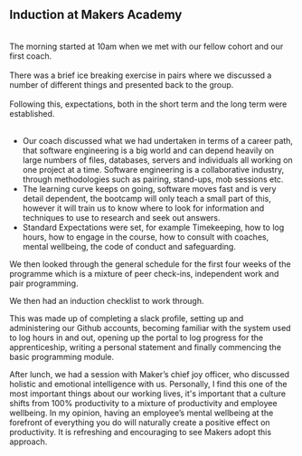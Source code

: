 <h2>Induction at Makers Academy</h2>
<br>
The morning started at 10am when we met with our fellow cohort and our first coach.<br>
<br>
There was a brief ice breaking exercise in pairs where we discussed a number of different things and presented back to the group.<br>
<br>
Following this, expectations, both in the short term and the long term were established.<br>
<br>
<ul>
<li>Our coach discussed what we had undertaken in terms of a career path, that software engineering is a big world and can depend heavily on large numbers of files, databases, servers and individuals all working on one project at a time. Software engineering is a collaborative industry, through methodologies such as pairing, stand-ups, mob sessions etc.</li>

<li>The learning curve keeps on going, software moves fast and is very detail dependent, the bootcamp will only teach a small part of this, however it will train us to know where to look for information and techniques to use to research and seek out answers.</li>

<li>Standard Expectations were set, for example Timekeeping, how to log hours, how to engage in the course, how to consult with coaches, mental wellbeing, the code of conduct and safeguarding.</li>
</ul>

We then looked through the general schedule for the first four weeks of the programme which is a mixture of peer check-ins, independent work and pair programming.

We then had an induction checklist to work through.

This was made up of completing a slack profile, setting up and administering our Github accounts, becoming familiar with the system used to log hours in and out, opening up the portal to log progress for the apprenticeship, writing a personal statement and finally commencing the basic programming module.

After lunch, we had a session with Maker’s chief joy officer, who discussed holistic and emotional intelligence with us. Personally, I find this one of the most important things about our working lives, it's important that a culture shifts from 100% productivity to a mixture of productivity and employee wellbeing. In my opinion, having an employee’s mental wellbeing at the forefront of everything you do will naturally create a positive effect on productivity. It is refreshing and encouraging to see Makers adopt this approach.
